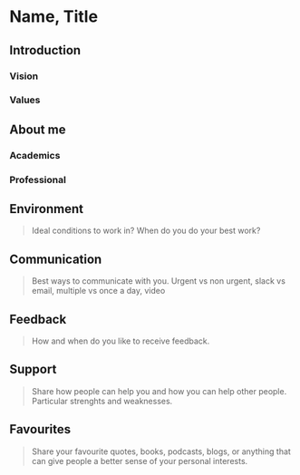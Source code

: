 # Name, Title

## Introduction

### Vision

### Values

## About me

### Academics

### Professional

## Environment
> Ideal conditions to work in? When do you do your best work? 

## Communication
> Best ways to communicate with you. Urgent vs non urgent, slack vs email, multiple vs once a day, video

## Feedback
> How and when do you like to receive feedback. 

## Support

> Share how people can help you and how you can help other people. Particular strenghts and weaknesses.

## Favourites
> Share your favourite quotes, books, podcasts, blogs, or anything that can give people a better sense of your personal interests.